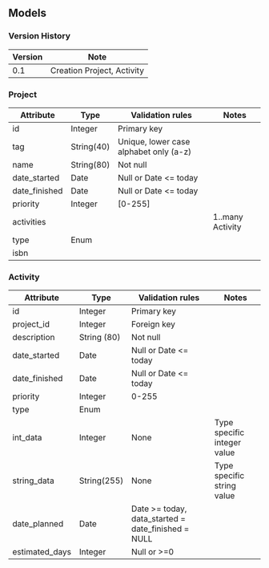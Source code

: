 ## Models

### Version History

| Version | Note |
| --- | --- |
| 0.1 | Creation Project, Activity |


### Project

| Attribute | Type | Validation rules | Notes |
| --- | --- | --- | --- |
| id | Integer | Primary key | |
| tag | String(40) | Unique, lower case alphabet only (a-z) |  |
| name | String(80) | Not null | |
| date_started | Date | Null or Date <= today | |
| date_finished | Date | Null or Date <= today | |
| priority | Integer| \[0-255\] | |
| activities | | | 1..many Activity |
| type | Enum | | |
| isbn | | | | Applies to books only |

### Activity
| Attribute | Type | Validation rules | Notes |
| --- | --- | --- | --- |
| id | Integer | Primary key | |
| project_id | Integer | Foreign key | |
| description | String (80) | Not null | |
| date_started | Date | Null or Date <= today | |
| date_finished | Date | Null or Date <= today | |
| priority | Integer| 0-255 | |
| type | Enum | | |
| int_data | Integer | None | Type specific integer value |
| string_data | String(255) | None | Type specific string value |
| date_planned | Date | Date >= today, data_started = date_finished = NULL | |
| estimated_days | Integer | Null or >=0 | |


